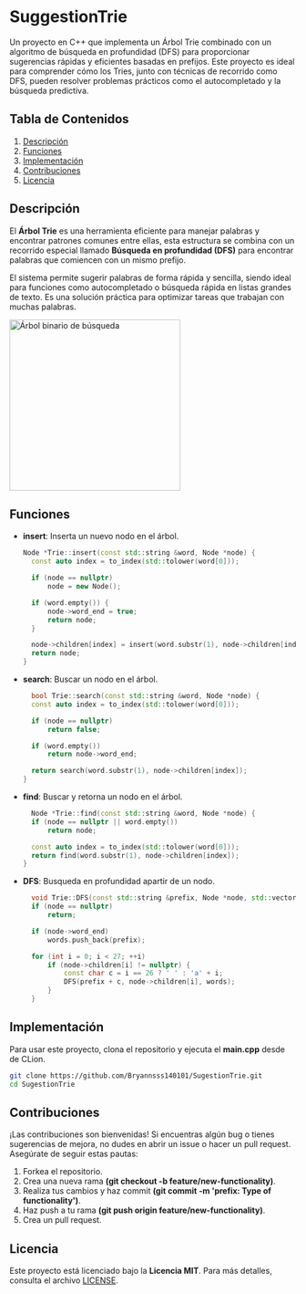 # SuggestionTrie

Un proyecto en C++ que implementa un Árbol Trie combinado con un algoritmo de búsqueda en profundidad (DFS) para proporcionar sugerencias rápidas y eficientes basadas en prefijos. Este proyecto es ideal para comprender cómo los Tries, junto con técnicas de recorrido como DFS, pueden resolver problemas prácticos como el autocompletado y la búsqueda predictiva.

## Tabla de Contenidos

1. [Descripción](#descripción)
3. [Funciones](#funciones)
5. [Implementación](#implementación)
6. [Contribuciones](#contribuciones)
7. [Licencia](#licencia)

## Descripción

El **Árbol Trie** es una herramienta eficiente para manejar palabras y encontrar patrones comunes entre ellas, esta estructura se combina con un recorrido especial llamado **Búsqueda en profundidad (DFS)** para encontrar palabras que comiencen con un mismo prefijo.

El sistema permite sugerir palabras de forma rápida y sencilla, siendo ideal para funciones como autocompletado o búsqueda rápida en listas grandes de texto. Es una solución práctica para optimizar tareas que trabajan con muchas palabras.

<img src="img/bst-img.png" alt="Árbol binario de búsqueda" width="300"/>

## Funciones

- **insert**: Inserta un nuevo nodo en el árbol.
  ```cpp
  Node *Trie::insert(const std::string &word, Node *node) {
    const auto index = to_index(std::tolower(word[0]));

    if (node == nullptr)
        node = new Node();

    if (word.empty()) {
        node->word_end = true;
        return node;
    }

    node->children[index] = insert(word.substr(1), node->children[index]);
    return node;
  }
- **search**: Buscar un nodo en el árbol.
  ```cpp
    bool Trie::search(const std::string &word, Node *node) {
    const auto index = to_index(std::tolower(word[0]));

    if (node == nullptr)
        return false;

    if (word.empty())
        return node->word_end;

    return search(word.substr(1), node->children[index]);
  }
- **find**: Buscar y retorna un nodo en el árbol.
  ```cpp
    Node *Trie::find(const std::string &word, Node *node) {
    if (node == nullptr || word.empty())
        return node;

    const auto index = to_index(std::tolower(word[0]));
    return find(word.substr(1), node->children[index]);
  }
- **DFS**: Busqueda en profundidad apartir de un nodo.
  ```cpp
    void Trie::DFS(const std::string &prefix, Node *node, std::vector<std::string> &words) {
    if (node == nullptr)
        return;

    if (node->word_end)
        words.push_back(prefix);

    for (int i = 0; i < 27; ++i)
        if (node->children[i] != nullptr) {
            const char c = i == 26 ? ' ' : 'a' + i;
            DFS(prefix + c, node->children[i], words);
        }
    }
  
## Implementación

Para usar este proyecto, clona el repositorio y ejecuta el **main.cpp** desde de CLion.
```bash
git clone https://github.com/Bryannsss140101/SugestionTrie.git
cd SugestionTrie
```

## Contribuciones

¡Las contribuciones son bienvenidas! Si encuentras algún bug o tienes sugerencias de mejora, no dudes en abrir un issue o hacer un pull request. Asegúrate de seguir estas pautas:

1. Forkea el repositorio.
2. Crea una nueva rama **(git checkout -b feature/new-functionality)**.
4. Realiza tus cambios y haz commit **(git commit -m 'prefix: Type of functionality')**.
6. Haz push a tu rama **(git push origin feature/new-functionality)**.
8. Crea un pull request.

## Licencia

Este proyecto está licenciado bajo la **Licencia MIT**. Para más detalles, consulta el archivo [LICENSE](lic/LICENSE.txt).
